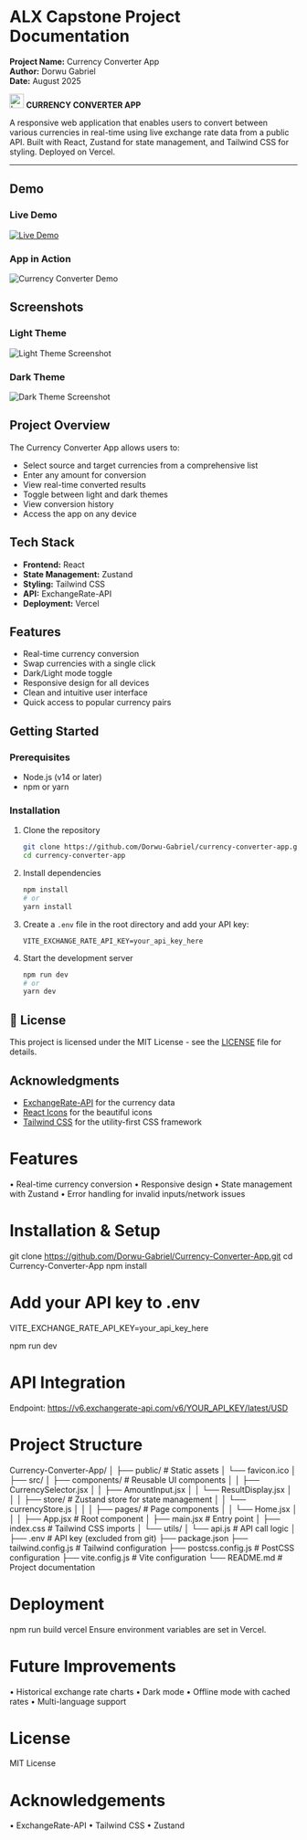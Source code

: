 # ALX Capstone Project Documentation
**Project Name:** Currency Converter App  
**Author:** Dorwu Gabriel  
**Date:** August 2025

<img src="./src/assets/logo.png" alt="Logo" width="25"/> **CURRENCY CONVERTER APP**
  
  A responsive web application that enables users to convert between various currencies in real-time using live exchange rate data from a public API.
  Built with React, Zustand for state management, and Tailwind CSS for styling. Deployed on Vercel.


---

## Demo

### Live Demo
[![Live Demo](https://img.shields.io/badge/View-Live%20Demo-green?style=for-the-badge)](https://currency-converter-app-57lk.vercel.app/)

### App in Action
![Currency Converter Demo](./src/assets/CurrencyApp-Demo.gif)

## Screenshots

### Light Theme
![Light Theme Screenshot](./src/assets/CurrencyApp-Light-Theme.png)

### Dark Theme
![Dark Theme Screenshot](./src/assets/CurrencyApp-Dark-Theme.png)

## Project Overview
The Currency Converter App allows users to:
- Select source and target currencies from a comprehensive list
- Enter any amount for conversion
- View real-time converted results
- Toggle between light and dark themes
- View conversion history
- Access the app on any device

## Tech Stack
- **Frontend:** React
- **State Management:** Zustand
- **Styling:** Tailwind CSS
- **API:** ExchangeRate-API
- **Deployment:** Vercel

## Features
- Real-time currency conversion
- Swap currencies with a single click
- Dark/Light mode toggle
- Responsive design for all devices
- Clean and intuitive user interface
- Quick access to popular currency pairs

## Getting Started

### Prerequisites
- Node.js (v14 or later)
- npm or yarn

### Installation
1. Clone the repository
   ```bash
   git clone https://github.com/Dorwu-Gabriel/currency-converter-app.git
   cd currency-converter-app
   ```
2. Install dependencies
   ```bash
   npm install
   # or
   yarn install
   ```
3. Create a `.env` file in the root directory and add your API key:
   ```
   VITE_EXCHANGE_RATE_API_KEY=your_api_key_here
   ```
4. Start the development server
   ```bash
   npm run dev
   # or
   yarn dev
   ```

## 📝 License
This project is licensed under the MIT License - see the [LICENSE](LICENSE) file for details.

## Acknowledgments
- [ExchangeRate-API](https://www.exchangerate-api.com/) for the currency data
- [React Icons](https://react-icons.github.io/react-icons/) for the beautiful icons
- [Tailwind CSS](https://tailwindcss.com/) for the utility-first CSS framework
# Features
•	Real-time currency conversion
•	Responsive design
•	State management with Zustand
•	Error handling for invalid inputs/network issues

# Installation & Setup
git clone https://github.com/Dorwu-Gabriel/Currency-Converter-App.git
cd Currency-Converter-App
npm install

# Add your API key to .env
VITE_EXCHANGE_RATE_API_KEY=your_api_key_here

npm run dev

# API Integration
Endpoint:
https://v6.exchangerate-api.com/v6/YOUR_API_KEY/latest/USD

# Project Structure
Currency-Converter-App/
│
├── public/                 # Static assets
│   └── favicon.ico
│
├── src/
│   ├── components/         # Reusable UI components
│   │   ├── CurrencySelector.jsx
│   │   ├── AmountInput.jsx
│   │   └── ResultDisplay.jsx
│   │
│   ├── store/              # Zustand store for state management
│   │   └── currencyStore.js
│   │
│   ├── pages/              # Page components
│   │   └── Home.jsx
│   │
│   ├── App.jsx             # Root component
│   ├── main.jsx            # Entry point
│   ├── index.css           # Tailwind CSS imports
│   └── utils/
│       └── api.js          # API call logic
│
├── .env                    # API key (excluded from git)
├── package.json
├── tailwind.config.js      # Tailwind configuration
├── postcss.config.js       # PostCSS configuration
├── vite.config.js          # Vite configuration
└── README.md               # Project documentation

# Deployment
npm run build
vercel
Ensure environment variables are set in Vercel.

# Future Improvements
•	Historical exchange rate charts
•	Dark mode
•	Offline mode with cached rates
•	Multi-language support

# License
MIT License

# Acknowledgements
•	ExchangeRate-API
•	Tailwind CSS
•	Zustand








